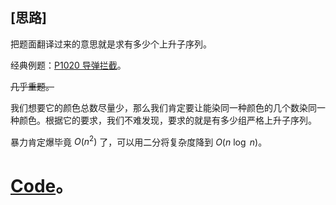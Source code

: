 ## [思路]

把题面翻译过来的意思就是求有多少个上升子序列。

经典例题：[P1020 导弹拦截](https://www.luogu.com.cn/problem/P1020)。

~~几乎重题。~~

我们想要它的颜色总数尽量少，那么我们肯定要让能染同一种颜色的几个数染同一种颜色。根据它的要求，我们不难发现，要求的就是有多少组严格上升子序列。

暴力肯定爆毕竟 $O(n^2)$ 了，可以用二分将复杂度降到 $O(n$ $\log$ $n)$。

# [Code](https://atcoder.jp/contests/abc134/submissions/43497589)。